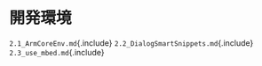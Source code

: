 
# 開発環境

`2.1_ArmCoreEnv.md`{.include}
`2.2_DialogSmartSnippets.md`{.include}
`2.3_use_mbed.md`{.include}

<!--
```include
2.1_ArmCoreEnv.md
2.2_DialogSmartSnippets.md
2.3_use_mbed.md
```
-->
